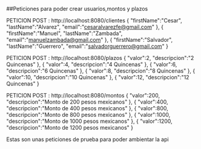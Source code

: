 ##Peticiones para poder crear usuarios,montos y plazos

PETICION POST : http://localhost:8080/clientes
{
	"firstName":"Cesar",
	"lastName":"Alvarez",
	"email":"cesaralvarezfe@gmail.com"
},
{
	"firstName":"Manuel",
	"lastName":"Zambada",
	"email":"manuelzambada@gmail.com"
},
{
	"firstName":"Salvador",
	"lastName":"Guerrero",
	"email":"salvadorguerrero@gmail.com"
}

PETICION POST : http://localhost:8080/plazos
{
	"valor":2,
	"descripcion":"2 Quincenas"
},
{
	"valor":4,
	"descripcion":"4 Quincenas"
},
{
	"valor":6,
	"descripcion":"6 Quincenas"
},
{
	"valor":8,
	"descripcion":"8 Quincenas"
},
{
	"valor":10,
	"descripcion":"10 Quincenas"
},
{
	"valor":12,
	"descripcion":"12 Quincenas"
}

PETICION POST : http://localhost:8080/montos
{
	"valor":200,
	"descripcion":"Monto de 200 pesos mexicanos"
},
{
	"valor":400,
	"descripcion":"Monto de 400 pesos mexicanos"
},
{
	"valor":800,
	"descripcion":"Monto de 800 pesos mexicanos"
},
{
	"valor":1000,
	"descripcion":"Monto de 1000 pesos mexicanos"
},
{
	"valor":1200,
	"descripcion":"Monto de 1200 pesos mexicanos"
}


Estas son unas peticiones de prueba para poder ambientar la api


